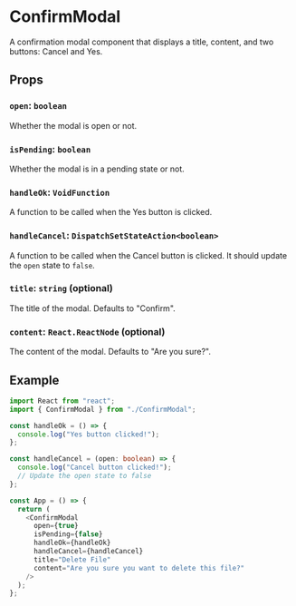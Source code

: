 # ConfirmModal

A confirmation modal component that displays a title, content, and two buttons: Cancel and Yes.

## Props

### `open`: `boolean`

Whether the modal is open or not.

### `isPending`: `boolean`

Whether the modal is in a pending state or not.

### `handleOk`: `VoidFunction`

A function to be called when the Yes button is clicked.

### `handleCancel`: `DispatchSetStateAction<boolean>`

A function to be called when the Cancel button is clicked. It should update the `open` state to `false`.

### `title`: `string` (optional)

The title of the modal. Defaults to "Confirm".

### `content`: `React.ReactNode` (optional)

The content of the modal. Defaults to "Are you sure?".

## Example

```typescript
import React from "react";
import { ConfirmModal } from "./ConfirmModal";

const handleOk = () => {
  console.log("Yes button clicked!");
};

const handleCancel = (open: boolean) => {
  console.log("Cancel button clicked!");
  // Update the open state to false
};

const App = () => {
  return (
    <ConfirmModal
      open={true}
      isPending={false}
      handleOk={handleOk}
      handleCancel={handleCancel}
      title="Delete File"
      content="Are you sure you want to delete this file?"
    />
  );
};
```
